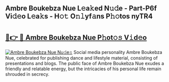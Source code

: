 ## Ambre Boukebza Nue L𝚎a𝚔ed N𝚞𝚍e - Part-P6f Vi𝚍𝚎o L𝚎a𝚔s - H𝚘𝚝 O𝚗𝚕yf𝚊ns P𝚑𝚘tos nyTR4

# <h2><a href="http://kf6vrwd.oniu.top/?m=Ambre+Boukebza+Nue">🔗👉 🔴 Ambre Boukebza Nue P𝚑ot𝚘𝚜 V𝚒d𝚎o</a></h2>

[![Ambre Boukebza Nue Nu𝚍e𝚜](https://i.imgur.com/0qMVB7G.gif)](http://kf6vrwd.oniu.top/?m=Ambre+Boukebza+Nue)
Social media personality Ambre Boukebza Nue, celebrated for publishing dance and lifestyle material, consisting of presentations and blogs. The public face of Ambre Boukebza Nue exudes a friendly and relatable energy, but the intricacies of his personal life remain shrouded in secrecy.  
